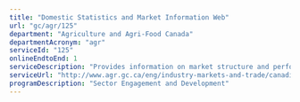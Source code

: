 ```yaml
---
title: "Domestic Statistics and Market Information Web"
url: "gc/agr/125"
department: "Agriculture and Agri-Food Canada"
departmentAcronym: "agr"
serviceId: "125"
onlineEndtoEnd: 1
serviceDescription: "Provides information on market structure and performance, forecasts, market reports, policy backgrounders, and analysis of various agriculture products"
serviceUrl: "http://www.agr.gc.ca/eng/industry-markets-and-trade/canadian-agri-food-sector-intelligence/horticulture/horticulture-sector-reports/?id=1368482338314,http://www.agr.gc.ca/eng/industry-markets-and-trade/canadian-agri-food-sector-intelligence/poultry-and-eggs/poultry-and-egg-market-information/?id=1384971854388,http://www.agr.gc.ca/eng/industry-markets-and-trade/canadian-agri-food-sector-intelligence/red-meat-and-livestock/service-standards-for-red-meat-and-livestock-reports/?id=1480968240072"
programDescription: "Sector Engagement and Development"
---
```

